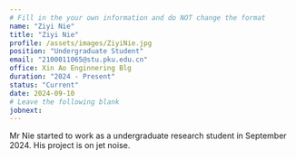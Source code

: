 ```yaml
---
# Fill in the your own information and do NOT change the format
name: "Ziyi Nie"
title: "Ziyi Nie"
profile: /assets/images/ZiyiNie.jpg
position: "Undergraduate Student"
email: "2100011065@stu.pku.edu.cn"
office: Xin Ao Enginnering Blg
duration: "2024 - Present"
status: "Current" 
date: 2024-09-10
# Leave the following blank
jobnext: 
---
```


Mr Nie started to work as a undergraduate research student in September 2024. His project is on
jet noise.
